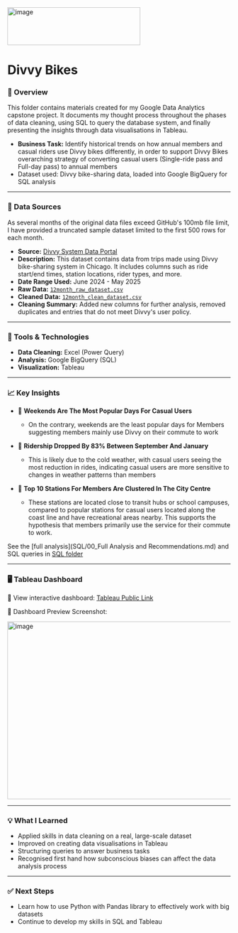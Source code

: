<img width="300" height="85" alt="image" src="https://github.com/user-attachments/assets/64931e28-781c-4467-9a44-12fd6bedefa7" />

# Divvy Bikes

### 📁 Overview
This folder contains materials created for my Google Data Analytics capstone project. It documents my thought process throughout the phases of data cleaning, using SQL to query the database system, and finally presenting the insights through data visualisations in Tableau.

- **Business Task:** Identify historical trends on how annual members and casual riders use Divvy bikes differently, in order to support Divvy Bikes overarching strategy of converting casual users (Single-ride pass and Full-day pass) to annual members
- Dataset used: Divvy bike-sharing data, loaded into Google BigQuery for SQL analysis  

---

### 📂 Data Sources
As several months of the original data files exceed GitHub's 100mb file limit, I have provided a truncated sample dataset limited to the first 500 rows for each month.

- **Source:** [Divvy System Data Portal](https://divvybikes.com/system-data)
- **Description:** This dataset contains data from trips made using Divvy bike-sharing system in Chicago. It includes columns such as ride start/end times, station locations, rider types, and more.
- **Date Range Used:** June 2024 - May 2025
- **Raw Data:** [`12month_raw_dataset.csv`](data/12month_raw_dataset.csv)  
- **Cleaned Data:** [`12month_clean_dataset.csv`](data/12month_clean_dataset.csv)  
- **Cleaning Summary:** Added new columns for further analysis, removed duplicates and entries that do not meet Divvy's user policy. 

---

### 🔧 Tools & Technologies

- **Data Cleaning:**  Excel (Power Query)   
- **Analysis:** Google BigQuery (SQL)
- **Visualization:** Tableau 

---

### 📈 Key Insights

- 📌 **Weekends Are The Most Popular Days For Casual Users**
  -  On the contrary, weekends are the least popular days for Members suggesting members mainly use Divvy on their commute to work
  
- 📌 **Ridership Dropped By 83% Between September And January**
  -   This is likely due to the cold weather, with casual users seeing the most reduction in rides, indicating casual users are more sensitive to changes in weather patterns than members

- 📌 **Top 10 Stations For Members Are Clustered In The City Centre**
  -   These stations are located close to transit hubs or school campuses, compared to popular stations for casual users located along the coast line and have recreational areas nearby. This supports the hypothesis that members primarily use the service for their commute to work.

See the [full analysis](SQL/00_Full Analysis and Recommendations.md) and SQL queries in [SQL folder](SQL)

---

### 🖥️ Tableau Dashboard

🔗 View interactive dashboard: [Tableau Public Link](https://public.tableau.com/app/profile/joon.wee.goh/viz/GoogleCapstone-Divvy/CasualUsersDashboard)

📸 Dashboard Preview Screenshot:

<img width="520" height="400" alt="image" src="https://github.com/user-attachments/assets/7000f511-688a-46dd-8f18-cf1d483683f6" />


---

### 💡 What I Learned

- Applied skills in data cleaning on a real, large-scale dataset
- Improved on creating data visualisations in Tableau
- Structuring queries to answer business tasks
- Recognised first hand how subconscious biases can affect the data analysis process  

---

### ✅ Next Steps

- Learn how to use Python with Pandas library to effectively work with big datasets
- Continue to develop my skills in SQL and Tableau

